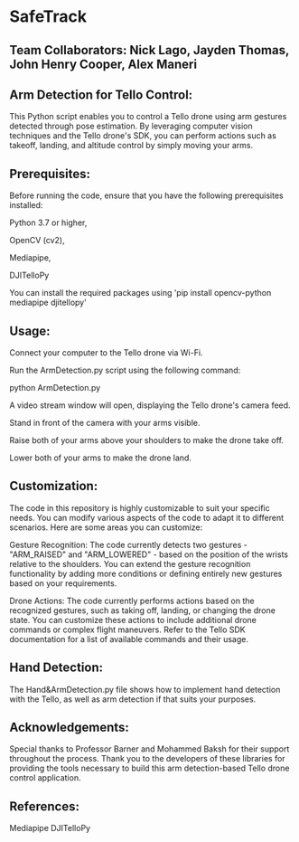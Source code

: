 # SafeTrack
## **Team Collaborators:** Nick Lago, Jayden Thomas, John Henry Cooper, Alex Maneri

## **Arm Detection for Tello Control:**
This Python script enables you to control a Tello drone using arm gestures detected through pose estimation. By leveraging computer vision techniques and the Tello drone's SDK, you can perform actions such as takeoff, landing, and altitude control by simply moving your arms.

## **Prerequisites:**
Before running the code, ensure that you have the following prerequisites installed:

Python 3.7 or higher,

OpenCV (cv2),

Mediapipe,

DJITelloPy

You can install the required packages using 'pip install opencv-python mediapipe djitellopy'

## **Usage:**
Connect your computer to the Tello drone via Wi-Fi.

Run the ArmDetection.py script using the following command:


python ArmDetection.py

A video stream window will open, displaying the Tello drone's camera feed.

Stand in front of the camera with your arms visible.

Raise both of your arms above your shoulders to make the drone take off.

Lower both of your arms to make the drone land.

## **Customization:**

The code in this repository is highly customizable to suit your specific needs. You can modify various aspects of the code to adapt it to different scenarios. Here are some areas you can customize:

Gesture Recognition: The code currently detects two gestures - "ARM_RAISED" and "ARM_LOWERED" - based on the position of the wrists relative to the shoulders. You can extend the gesture recognition functionality by adding more conditions or defining entirely new gestures based on your requirements.

Drone Actions: The code currently performs actions based on the recognized gestures, such as taking off, landing, or changing the drone state. You can customize these actions to include additional drone commands or complex flight maneuvers. Refer to the Tello SDK documentation for a list of available commands and their usage.

## **Hand Detection:**

The Hand&ArmDetection.py file shows how to implement hand detection with the Tello, as well as arm detection if that suits your purposes.

## **Acknowledgements:**
Special thanks to Professor Barner and Mohammed Baksh for their support throughout the process. Thank you to the developers of these libraries for providing the tools necessary to build this arm detection-based Tello drone control application.

## **References:**
Mediapipe
DJITelloPy
